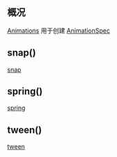 ## 概况

[Animations](/API/UI/Compose/Animation/Animations/README.md)
用于创建 [AnimationSpec](/API/UI/Compose/Animation/AnimationSpec/README.md)

## snap()

[snap](snap.md ":include")

## spring()

[spring](spring.md ":include")

## tween()

[tween](tween.md ":include")